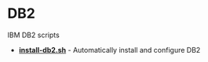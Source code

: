 # DB2
IBM DB2 scripts

* **[install-db2.sh](./install-db2.sh)** - Automatically install and configure DB2